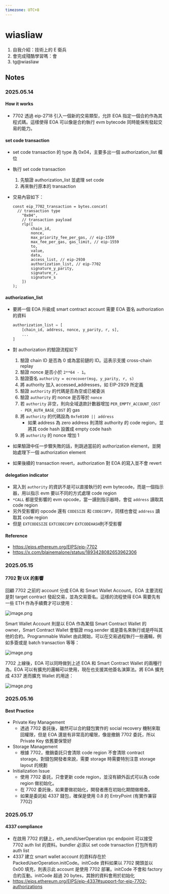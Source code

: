 ```yaml
---
timezone: UTC+8
---
```



# wiasliaw

1. 自我介紹：技術上的 E 衛兵
2. 會完成殘酷學習嗎：會
3. tg@wiasliaw

## Notes

<!-- Content_START -->

### 2025.05.14

#### How it works

- 7702 透過 eip-2718 引入一個新的交易類型，允許 EOA 指定一個合約作為其程式碼。這樣使得 EOA 可以像是合約執行 evm bytecode 同時能保有發起交易的能力。

#### set code transaction

- set code transaction 的 type 為 0x04，主要多出一個 authorization_list 欄位
- 執行 set code transaction
    1. 先驗證 authorization_list 並處理 set code
    2. 再來執行原本的 transaction
- 交易內容如下：
    
    ```tsx
    const eip_7702_transaction = bytes.concat(
      // transaction type
    	"0x04",
    	// transaction payload
    	rlp([
    		chain_id,
    		nonce,
    		max_priority_fee_per_gas, // eip-1559
    		max_fee_per_gas, gas_limit, // eip-1559
    		to,
    		value,
    		data,
    		access_list, // eip-2930
    		authorization_list, // eip-7702
    		signature_y_parity,
    		signature_r,
    		signature_s
    	])
    );
    ```
    

#### authorization_list

- 要將一個 EOA 升級成 smart contract account 需要 EOA 簽名 authorization 的資料
    
    ```python
    authorization_list = [
    	[chain_id, address, nonce, y_parity, r, s],
    	...
    ]
    ```
    
- 對 authorization 的驗證流程如下
    1. 驗證 chain ID 是否為 0 或為當前鏈的 ID。這表示支援 cross-chain replay
    2. 驗證 nonce 是否小於 `2**64 - 1`。
    3. 驗證簽名 `authority = ecrecover(msg, y_parity, r, s)`
    4. 將 authority 加入 accessed_addresses，如 EIP-2929 所定義
    5. 驗證 `authority` 的代碼是否為空或已被委派
    6. 驗證 `authority` 的 nonce 是否等於 `nonce`
    7. 若 `authority` 非空，則向全域退款計數器增加 `PER_EMPTY_ACCOUNT_COST - PER_AUTH_BASE_COST` 的 gas
    8. 將 `authority` 的代碼設為 `0xfe0100 || address`
        - 如果 address 為 zero address 則清除 authority 的 code region，並將其 code hash 設置成 empty code hash
    9. 將 `authority` 的 nonce 增加 1
- 如果驗證中任一步驟失敗的話，則跳過當前的 authorization element，並開始處理下一個 authorization element
- 如果後續的 transaction revert，authorization 對 EOA 的寫入並不會 revert

#### delegation indicator

- 寫入到 `authority` 的資訊不是可以直接執行的 evm bytecode，而是一個指示器，用以指示 evm 要以不同的方式處理 code region
- `*CALL` 都是受影響的 evm opcode，當一讀到指示器時，會從 `address` 讀取其 code region
- 另外受影響的 opcode 還有 `CODESIZE` 和 `CODECOPY`，同樣也會從 `address` 讀取其 code region
- 但是 `EXTCODESIZE` `EXTCODECOPY` `EXTCODEHASH`則不受影響

#### Reference

- https://eips.ethereum.org/EIPS/eip-7702
- https://x.com/blainemalone/status/1893428082653962306

### 2025.05.15

#### 7702 對 UX 的影響

回顧 7702 之前的 account 分成 EOA 和 Smart Wallet Account。EOA 主要流程是對 target contract 發起交易，並為交易簽名。這樣的流程使得 EOA 需要先有一些 ETH 作為手續費才可以使用：

![image.png](https://img.notionusercontent.com/s3/prod-files-secure%2F0e13fc79-68f6-4250-ac7b-770fd24029db%2Fac7d5225-2a67-49e0-8788-0ae5ccd3d210%2Fimage.png/size/w=2000?exp=1747293492&sig=jH2hf3EM29JNlwlWFWi-KMT7rPKO4VJgwJ5s-Km7YF4&id=1f4098e3-5fa6-8016-99f4-e6d7e4548602&table=block&userId=b83e83cc-a393-4f23-82e9-22582fd02e8d)

Smart Wallet Account 則是以 EOA 作為某個 Smart Contract Wallet 的 owner，Smart Contract Wallet 會驗證 msg.sender 或是簽名來執行或是呼叫其他的合約。Programmable Wallet 由此開始，可以在交易過程執行一些邏輯，例如多簽或是 batch transaction 等等：

![image.png](https://img.notionusercontent.com/s3/prod-files-secure%2F0e13fc79-68f6-4250-ac7b-770fd24029db%2Fbd3fc784-08bb-422c-8bf7-bc82ae1ebd98%2Fimage.png/size/w=2000?exp=1747293581&sig=MtVUNMdLfSShyzVBveMOQDR3fKaWg7P9kvF1Bu64Uls&id=1f4098e3-5fa6-808c-90ff-d47e26697497&table=block&userId=b83e83cc-a393-4f23-82e9-22582fd02e8d)

7702 上線後，EOA 可以同時做到上述 EOA 和 Smart Contract Wallet 的兩種行為。EOA 可以有擴充的邏輯可以使用，現在也支援其他簽名演算法。將 EOA 擴充成 4337 進而擴充 Wallet 的用途：

![image.png](https://img.notionusercontent.com/s3/prod-files-secure%2F0e13fc79-68f6-4250-ac7b-770fd24029db%2Fc93bc3cc-0794-4502-9b79-d0bf0e7d1617%2Fimage.png/size/w=2000?exp=1747293605&sig=CQyGE6ievAM0BLLk7BnYL86YWwp5Te-2-R4Lpc1fXss&id=1f4098e3-5fa6-80e2-9b9b-e67859af1c31&table=block&userId=b83e83cc-a393-4f23-82e9-22582fd02e8d)

### 2025.05.16

#### Best Practice

- Private Key Management
    - 透過 7702 委託後，雖然可以合約錢包實作的 social recovery 機制來取回權限，但是 EOA 還是有非常高的權限，像是撤銷 7702 委託，所以 Private Key 依舊要保管好
- Storage Management
    - 根據 7702，撤銷委託只會清除 code region 不會清除 contract storage。對錢包開發者來說，需要 storage 時需要特別注意 storage layout 的規劃
- Initialization Issue
    - 使用 7702 委託，只會更新 code region，並沒有額外函式可以為 code region 做初始化。
    - 在 7702 委託後，如果要做初始化，開發者應在初始化期間做檢查。
    - 如果是委託給 4337 錢包，確保是使用 0.8 的 EntryPoint (有實作兼容 7702)

### 2025.05.17

#### 4337 compliance

- 在啟用 7702 的鏈上，eth_sendUserOperation rpc endpoint 可以接受 7702 auth list 的資料。bundler 必須以 set code transaction 打包所有的 auth list
- 4337 建立 smart wallet account 的資料存在於 PackedUserOperation.initCode。initCode 資料如果以 7702 開頭並以 0x00 填充，則表示此 account 是使用 7702 部署。initCode 不會和 factory 合約互動。initCode 超過 20 bytes，其餘的資料會用於初始化
- https://eips.ethereum.org/EIPS/eip-4337#support-for-eip-7702-authorizations

<!-- Content_END -->
